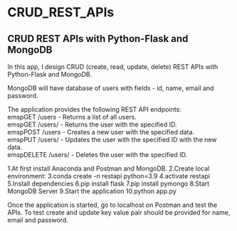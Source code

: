 # CRUD_REST_APIs
## CRUD REST APIs with Python-Flask and MongoDB  

In this app, I design CRUD (create, read, update, delete) REST APIs with Python-Flask and MongoDB.

MongoDB will have database of users with fields - id, name, email and password.

The application provides the following REST API endpoints:    
emspGET /users - Returns a list of all users.  
emspGET /users/<id> - Returns the user with the specified ID.  
emspPOST /users - Creates a new user with the specified data.  
emspPUT /users/<id> - Updates the user with the specified ID with the new data.  
emspDELETE /users/<id> - Deletes the user with the specified ID.  

1.At first install Anaconda and Postman and MongoDB.
2.Create local environment:
3.conda create -n restapi python=3.9 
4.activate restapi 
5.Install dependencies
6.pip install flask
7.pip install pymongo
8.Start MongoDB Server
9.Start the application
10.python app.py

Once the application is started, go to localhost on Postman and test the APIs.
To test create and update key value pair should be provided for name, email and password.

